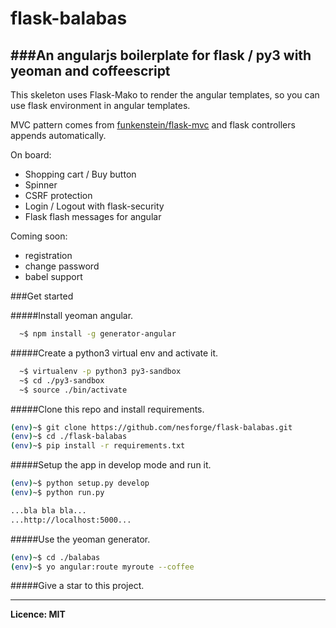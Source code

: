 flask-balabas
=============

###An angularjs boilerplate for flask / py3 with yeoman and coffeescript
--------------------------------------------------------------------------------

This skeleton uses Flask-Mako to render the angular templates,
so you can use flask environment in angular templates.

MVC pattern comes from  [funkenstein/flask-mvc](https://github.com/funkenstein/flask-mvc)
and flask controllers appends automatically.

On board:
  - Shopping cart / Buy button
  - Spinner
  - CSRF protection
  - Login / Logout with flask-security
  - Flask flash messages for angular

Coming soon:
  - registration
  - change password
  - babel support


###Get started

#####Install yeoman angular.
```sh
  ~$ npm install -g generator-angular
```


#####Create a python3 virtual env and activate it.
```sh
  ~$ virtualenv -p python3 py3-sandbox
  ~$ cd ./py3-sandbox
  ~$ source ./bin/activate
```


#####Clone this repo and install requirements.
```sh
(env)~$ git clone https://github.com/nesforge/flask-balabas.git
(env)~$ cd ./flask-balabas
(env)~$ pip install -r requirements.txt
```

#####Setup the app in develop mode and run it.
```sh
(env)~$ python setup.py develop
(env)~$ python run.py

...bla bla bla...
...http://localhost:5000...
```

#####Use the yeoman generator.
```sh
(env)~$ cd ./balabas
(env)~$ yo angular:route myroute --coffee
```

#####Give a star to this project.

--------------------------------------------------------------------------------
****Licence: MIT****

